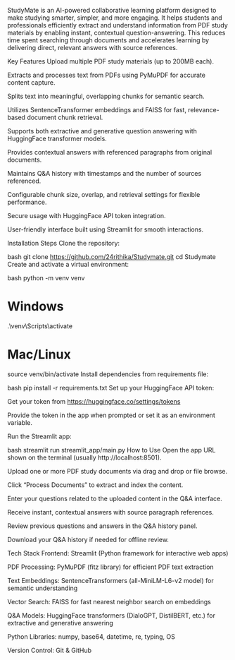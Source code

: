 StudyMate is an AI-powered collaborative learning platform designed to make studying smarter, simpler, and more engaging. It helps students and professionals efficiently extract and understand information from PDF study materials by enabling instant, contextual question-answering. This reduces time spent searching through documents and accelerates learning by delivering direct, relevant answers with source references.

Key Features
Upload multiple PDF study materials (up to 200MB each).

Extracts and processes text from PDFs using PyMuPDF for accurate content capture.

Splits text into meaningful, overlapping chunks for semantic search.

Utilizes SentenceTransformer embeddings and FAISS for fast, relevance-based document chunk retrieval.

Supports both extractive and generative question answering with HuggingFace transformer models.

Provides contextual answers with referenced paragraphs from original documents.

Maintains Q&A history with timestamps and the number of sources referenced.

Configurable chunk size, overlap, and retrieval settings for flexible performance.

Secure usage with HuggingFace API token integration.

User-friendly interface built using Streamlit for smooth interactions.

Installation Steps
Clone the repository:

bash
git clone https://github.com/24rithika/Studymate.git
cd Studymate
Create and activate a virtual environment:

bash
python -m venv venv
# Windows
.\venv\Scripts\activate
# Mac/Linux
source venv/bin/activate
Install dependencies from requirements file:

bash
pip install -r requirements.txt
Set up your HuggingFace API token:

Get your token from https://huggingface.co/settings/tokens

Provide the token in the app when prompted or set it as an environment variable.

Run the Streamlit app:

bash
streamlit run streamlit_app/main.py
How to Use
Open the app URL shown on the terminal (usually http://localhost:8501).

Upload one or more PDF study documents via drag and drop or file browse.

Click “Process Documents” to extract and index the content.

Enter your questions related to the uploaded content in the Q&A interface.

Receive instant, contextual answers with source paragraph references.

Review previous questions and answers in the Q&A history panel.

Download your Q&A history if needed for offline review.

Tech Stack
Frontend: Streamlit (Python framework for interactive web apps)

PDF Processing: PyMuPDF (fitz library) for efficient PDF text extraction

Text Embeddings: SentenceTransformers (all-MiniLM-L6-v2 model) for semantic understanding

Vector Search: FAISS for fast nearest neighbor search on embeddings

Q&A Models: HuggingFace transformers (DialoGPT, DistilBERT, etc.) for extractive and generative answering

Python Libraries: numpy, base64, datetime, re, typing, OS

Version Control: Git & GitHub
